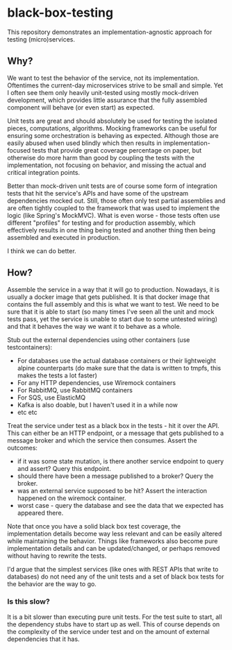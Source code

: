 # black-box-testing

This repository demonstrates an implementation-agnostic approach for testing (micro)services.

## Why?

We want to test the behavior of the service, not its implementation.
Oftentimes the current-day microservices strive to be small and simple. Yet I often see them only heavily unit-tested using
mostly mock-driven development, which provides little assurance that the fully assembled component will behave (or even start) as expected.

Unit tests are great and should absolutely be used for testing the isolated pieces, computations, algorithms.
Mocking frameworks can be useful for ensuring some orchestration is behaving as expected. Although those are easily abused when used blindly
which then results in implementation-focused tests that provide great coverage percentage on paper, but otherwise do more harm than good
by coupling the tests with the implementation, not focusing on behavior, and missing the actual and critical integration points.

Better than mock-driven unit tests are of course some form of integration tests that hit the service's APIs and have some of the
upstream dependencies mocked out. Still, those often only test partial assemblies and are often tightly coupled to
the framework that was used to implement the logic (like Spring's MockMVC). What is even worse - those tests often use
different "profiles" for testing and for production assembly, which effectively results in one thing being tested
and another thing then being assembled and executed in production.

I think we can do better.

## How?

Assemble the service in a way that it will go to production. Nowadays, it is usually a docker image that gets published.
It is that docker image that contains the full assembly and this is what we want to test.
We need to be sure that it is able to start (so many times I've seen all the unit and mock tests pass, yet the service
is unable to start due to some untested wiring) and that it behaves the way we want it to behave as a whole.

Stub out the external dependencies using other containers (use testcontainers):
- For databases use the actual database containers or their lightweight alpine counterparts
 (do make sure that the data is written to tmpfs, this makes the tests a lot faster)
- For any HTTP dependencies, use Wiremock containers
- For RabbitMQ, use RabbitMQ containers
- For SQS, use ElasticMQ
- Kafka is also doable, but I haven't used it in a while now
- etc etc

Treat the service under test as a black box in the tests - hit it over the API. This can either be an HTTP endpoint, or
a message that gets published to a message broker and which the service then consumes.
Assert the outcomes:
- if it was some state mutation, is there another service endpoint to query and assert? Query this endpoint.
- should there have been a message published to a broker? Query the broker.
- was an external service supposed to be hit? Assert the interaction happened on the wiremock container.
- worst case - query the database and see the data that we expected has appeared there.

Note that once you have a solid black box test coverage, the implementation details become way less relevant and
can be easily altered while maintaining the behavior. Things like frameworks also become pure implementation details
and can be updated/changed, or perhaps removed without having to rewrite the tests.

I'd argue that the simplest services (like ones with REST APIs that write to databases) do not need any of the unit tests
and a set of black box tests for the behavior are the way to go.

### Is this slow?

It is a bit slower than executing pure unit tests. For the test suite to start, all the dependency stubs have to start up as well.
This of course depends on the complexity of the service under test and on the amount of external dependencies that it has.

